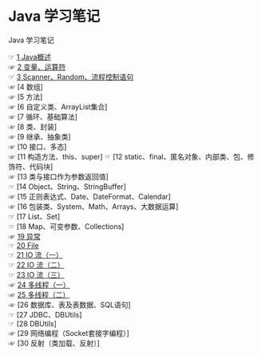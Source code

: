 # Java 学习笔记
Java 学习笔记

☞ [1 Java概述](https://github.com/AcherLi/java-notes/blob/master/doc/1%20Java%E6%A6%82%E8%BF%B0.md)  
☞ [2 变量、运算符](https://github.com/AcherLi/java-notes/blob/master/doc/2%20%E5%8F%98%E9%87%8F%E3%80%81%E8%BF%90%E7%AE%97%E7%AC%A6.md)  
☞ [3 Scanner、Random、流程控制语句](https://github.com/AcherLi/java-notes/blob/master/doc/3%20Scanner%E3%80%81Random%E3%80%81%E6%B5%81%E7%A8%8B%E6%8E%A7%E5%88%B6%E8%AF%AD%E5%8F%A5.md)  
☞ [4 数组]  
☞ [5 方法]  
☞ [6 自定义类、ArrayList集合]  
☞ [7 循环、基础算法]  
☞ [8 类、封装]  
☞ [9 继承、抽象类]  
☞ [10 接口、多态]  
☞ [11 构造方法、this、super]
☞ [12 static、final、匿名对象、内部类、包、修饰符、代码块]  
☞ [13 类与接口作为参数返回值]  
☞ [14 Object、String、StringBuffer]  
☞ [15 正则表达式、Date、DateFormat、Calendar]  
☞ [16 包装类、System、Math、Arrays、大数据运算]  
☞ [17 List、Set]  
☞ [18 Map、可变参数、Collections]  
☞ [19 异常](https://github.com/AcherLi/Java/blob/master/doc/19%20%E5%BC%82%E5%B8%B8.md)  
☞ [20 File](https://github.com/AcherLi/Java/master/doc/20%20File.md)  
☞ [21 IO 流（一）](https://github.com/AcherLi/Java/blob/master/doc/21%20IO%20%E6%B5%81%EF%BC%88%E4%B8%80%EF%BC%89.md)  
☞ [22 IO 流（二）](https://github.com/AcherLi/Java/blob/master/doc/22%20IO%20%E6%B5%81%EF%BC%88%E4%BA%8C%EF%BC%89.md)  
☞ [23 IO 流（三）](https://github.com/AcherLi/Java/blob/master/doc/23%20IO%20%E6%B5%81%EF%BC%88%E4%B8%89%EF%BC%89.md)  
☞ [24 多线程（一）](https://github.com/AcherLi/java-notes/blob/master/doc/24%20%E5%A4%9A%E7%BA%BF%E7%A8%8B%EF%BC%88%E4%B8%80%EF%BC%89.md)  
☞ [25 多线程（二）](https://github.com/AcherLi/java-notes/blob/master/doc/25%20%E5%A4%9A%E7%BA%BF%E7%A8%8B%EF%BC%88%E4%BA%8C%EF%BC%89.md)  
☞ [26 数据库、表及表数据、SQL语句]  
☞ [27 JDBC、DBUtils]  
☞ [28 DBUtils]  
☞ [29 网络编程（Socket套接字编程）]  
☞ [30 反射（类加载、反射）]  
